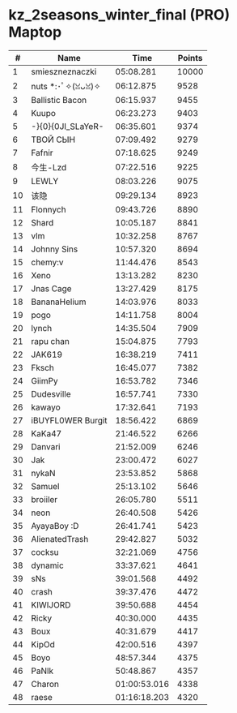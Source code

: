 # kz_2seasons_winter_final (PRO) Maptop

|  # | Name | Time | Points |
|-------------- | -------------- | -------------- | -------------- | 
| 1 | smieszneznaczki | 05:08.281 | 10000 | 
| 2 | nuts *:･ﾟ✧(ꈍᴗꈍ)✧ | 06:12.875 | 9528 | 
| 3 | Ballistic Bacon | 06:15.937 | 9455 | 
| 4 | Kuupo | 06:23.273 | 9403 | 
| 5 | -}{0}{0JI_SLaYeR- | 06:35.601 | 9374 | 
| 6 | ТВОЙ СЫН | 07:09.492 | 9279 | 
| 7 | Fafnir | 07:18.625 | 9249 | 
| 8 | 今生-Lzd | 07:22.516 | 9225 | 
| 9 | LEWLY | 08:03.226 | 9075 | 
| 10 | 该隐 | 09:29.134 | 8923 | 
| 11 | Flonnych | 09:43.726 | 8890 | 
| 12 | Shard | 10:05.187 | 8841 | 
| 13 | vlm | 10:32.258 | 8767 | 
| 14 | Johnny Sins | 10:57.320 | 8694 | 
| 15 | chemy:v | 11:44.476 | 8543 | 
| 16 | Xeno | 13:13.282 | 8230 | 
| 17 | Jnas Cage | 13:27.429 | 8175 | 
| 18 | BananaHelium | 14:03.976 | 8033 | 
| 19 | pogo | 14:11.758 | 8004 | 
| 20 | lynch | 14:35.504 | 7909 | 
| 21 | rapu chan | 15:04.875 | 7793 | 
| 22 | JAK619 | 16:38.219 | 7411 | 
| 23 | Fksch | 16:45.077 | 7382 | 
| 24 | GiimPy | 16:53.782 | 7346 | 
| 25 | Dudesville | 16:57.741 | 7330 | 
| 26 | kawayo | 17:32.641 | 7193 | 
| 27 | iBUYFL0WER Burgit | 18:56.422 | 6869 | 
| 28 | KaKa47 | 21:46.522 | 6266 | 
| 29 | Danvari | 21:52.009 | 6246 | 
| 30 | Jak | 23:00.472 | 6027 | 
| 31 | nykaN | 23:53.852 | 5868 | 
| 32 | Samuel | 25:13.102 | 5646 | 
| 33 | broiiler | 26:05.780 | 5511 | 
| 34 | neon | 26:40.508 | 5426 | 
| 35 | AyayaBoy :D | 26:41.741 | 5423 | 
| 36 | AlienatedTrash | 29:42.827 | 5032 | 
| 37 | cocksu | 32:21.069 | 4756 | 
| 38 | dynamic | 33:37.621 | 4641 | 
| 39 | sNs | 39:01.568 | 4492 | 
| 40 | crash | 39:37.476 | 4472 | 
| 41 | KIWIJORD | 39:50.688 | 4454 | 
| 42 | Ricky | 40:30.000 | 4435 | 
| 43 | Boux | 40:31.679 | 4417 | 
| 44 | KipOd | 42:00.516 | 4397 | 
| 45 | Boyo | 48:57.344 | 4375 | 
| 46 | PaNlk | 50:48.867 | 4357 | 
| 47 | Charon | 01:00:53.016 | 4338 | 
| 48 | raese | 01:16:18.203 | 4320 | 

